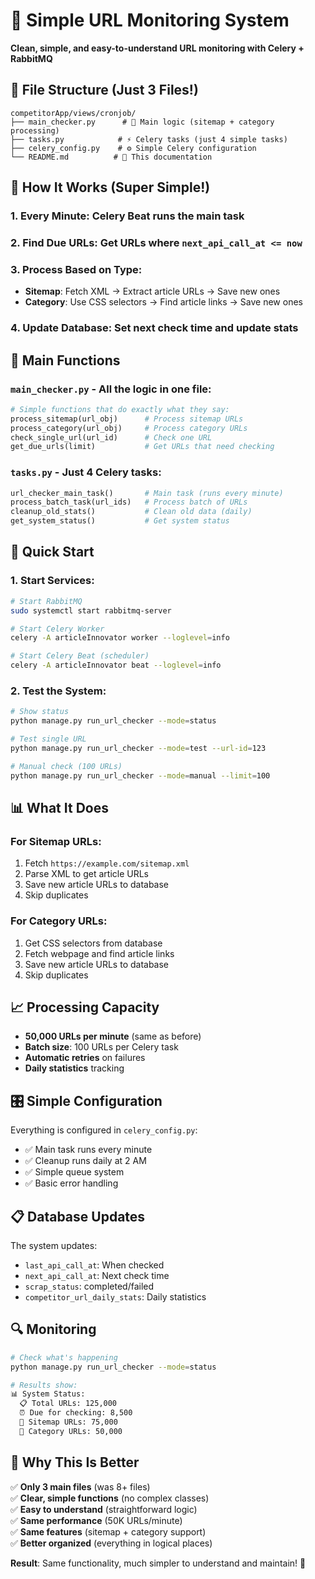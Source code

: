 # 🚀 Simple URL Monitoring System

**Clean, simple, and easy-to-understand URL monitoring with Celery + RabbitMQ**

## 📁 File Structure (Just 3 Files!)

```
competitorApp/views/cronjob/
├── main_checker.py      # 🔧 Main logic (sitemap + category processing)
├── tasks.py            # ⚡ Celery tasks (just 4 simple tasks)
├── celery_config.py    # ⚙️ Simple Celery configuration
└── README.md          # 📖 This documentation
```

## 🎯 How It Works (Super Simple!)

### 1. **Every Minute**: Celery Beat runs the main task

### 2. **Find Due URLs**: Get URLs where `next_api_call_at <= now`

### 3. **Process Based on Type**:

- **Sitemap**: Fetch XML → Extract article URLs → Save new ones
- **Category**: Use CSS selectors → Find article links → Save new ones

### 4. **Update Database**: Set next check time and update stats

## 🔧 Main Functions

### `main_checker.py` - All the logic in one file:

```python
# Simple functions that do exactly what they say:
process_sitemap(url_obj)      # Process sitemap URLs
process_category(url_obj)     # Process category URLs
check_single_url(url_id)      # Check one URL
get_due_urls(limit)           # Get URLs that need checking
```

### `tasks.py` - Just 4 Celery tasks:

```python
url_checker_main_task()       # Main task (runs every minute)
process_batch_task(url_ids)   # Process batch of URLs
cleanup_old_stats()           # Clean old data (daily)
get_system_status()           # Get system status
```

## 🚀 Quick Start

### 1. **Start Services**:

```bash
# Start RabbitMQ
sudo systemctl start rabbitmq-server

# Start Celery Worker
celery -A articleInnovator worker --loglevel=info

# Start Celery Beat (scheduler)
celery -A articleInnovator beat --loglevel=info
```

### 2. **Test the System**:

```bash
# Show status
python manage.py run_url_checker --mode=status

# Test single URL
python manage.py run_url_checker --mode=test --url-id=123

# Manual check (100 URLs)
python manage.py run_url_checker --mode=manual --limit=100
```

## 📊 What It Does

### **For Sitemap URLs**:

1. Fetch `https://example.com/sitemap.xml`
2. Parse XML to get article URLs
3. Save new article URLs to database
4. Skip duplicates

### **For Category URLs**:

1. Get CSS selectors from database
2. Fetch webpage and find article links
3. Save new article URLs to database
4. Skip duplicates

## 📈 Processing Capacity

- **50,000 URLs per minute** (same as before)
- **Batch size**: 100 URLs per Celery task
- **Automatic retries** on failures
- **Daily statistics** tracking

## 🎛️ Simple Configuration

Everything is configured in `celery_config.py`:

- ✅ Main task runs every minute
- ✅ Cleanup runs daily at 2 AM
- ✅ Simple queue system
- ✅ Basic error handling

## 📋 Database Updates

The system updates:

- `last_api_call_at`: When checked
- `next_api_call_at`: Next check time
- `scrap_status`: completed/failed
- `competitor_url_daily_stats`: Daily statistics

## 🔍 Monitoring

```bash
# Check what's happening
python manage.py run_url_checker --mode=status

# Results show:
📊 System Status:
  📋 Total URLs: 125,000
  ⏰ Due for checking: 8,500
  📄 Sitemap URLs: 75,000
  🔗 Category URLs: 50,000
```

## 🎉 Why This Is Better

✅ **Only 3 main files** (was 8+ files)  
✅ **Clear, simple functions** (no complex classes)  
✅ **Easy to understand** (straightforward logic)  
✅ **Same performance** (50K URLs/minute)  
✅ **Same features** (sitemap + category support)  
✅ **Better organized** (everything in logical places)

**Result**: Same functionality, much simpler to understand and maintain! 🚀
